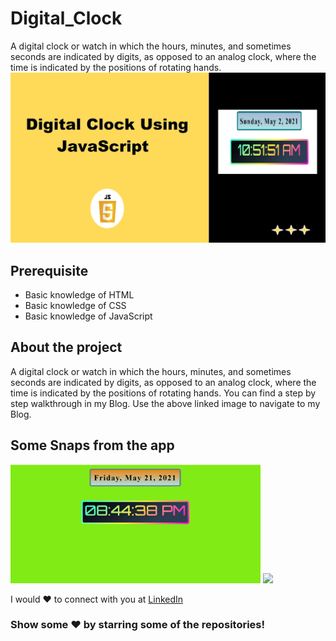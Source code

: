 # Digital_Clock
A digital clock or watch in which the hours, minutes, and sometimes seconds are indicated by digits, as opposed to an analog clock, where the time is indicated by the positions of rotating hands. 
<a href="https://nehasoni.hashnode.dev/digital-clock-using-javascript"> <img src="project_images/clock.png" alt="blog post"></a>
## Prerequisite
- Basic knowledge of HTML
- Basic knowledge of CSS
- Basic knowledge of JavaScript

## About the project
A digital clock or watch in which the hours, minutes, and sometimes seconds are indicated by digits, as opposed to an analog clock, where the time is indicated by the positions of rotating hands. You can find a step by step walkthrough in my Blog. Use the above linked image to navigate to my Blog.

## Some Snaps from the app
<p>
<img src="project_images/Screenshot (244).png" width="400">
<img src="https://im2.ezgif.com/tmp/ezgif-2-aa8f11c7c50c.gif" width="400">
</p>
I would ❤ to connect with you at <a href="https://www.linkedin.com/in/elgun-eminov-5b39181b7/">LinkedIn</a>


 ### Show some ❤️ by starring some of the repositories!
